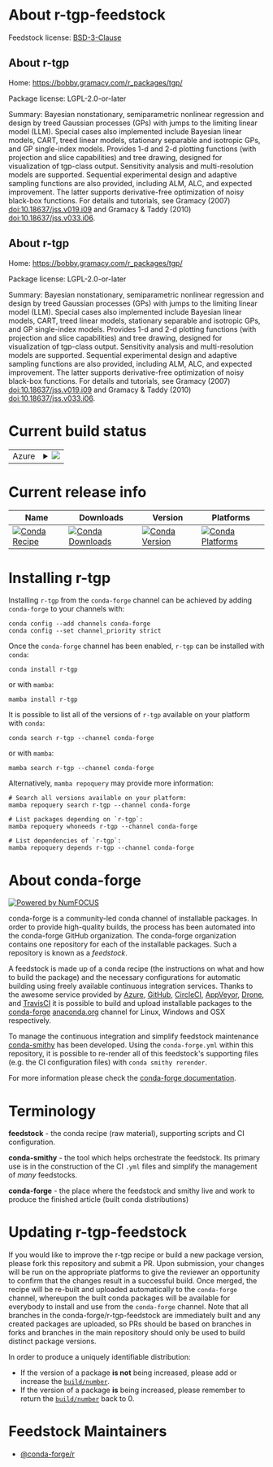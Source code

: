 About r-tgp-feedstock
=====================

Feedstock license: [BSD-3-Clause](https://github.com/conda-forge/r-tgp-feedstock/blob/main/LICENSE.txt)


About r-tgp
-----------

Home: https://bobby.gramacy.com/r_packages/tgp/

Package license: LGPL-2.0-or-later

Summary: Bayesian nonstationary, semiparametric nonlinear regression and design by treed Gaussian processes (GPs) with jumps to the limiting linear model (LLM).  Special cases also implemented include Bayesian linear models, CART, treed linear models, stationary separable and isotropic GPs, and GP single-index models.  Provides 1-d and 2-d plotting functions (with projection and slice capabilities) and tree drawing, designed for visualization of tgp-class output.  Sensitivity analysis and multi-resolution models are supported. Sequential experimental design and adaptive sampling functions are also provided, including ALM, ALC, and expected improvement.  The latter supports derivative-free optimization of noisy black-box functions.  For details and tutorials, see Gramacy (2007) <doi:10.18637/jss.v019.i09> and Gramacy & Taddy (2010) <doi:10.18637/jss.v033.i06>.

About r-tgp
-----------

Home: https://bobby.gramacy.com/r_packages/tgp/

Package license: LGPL-2.0-or-later

Summary: Bayesian nonstationary, semiparametric nonlinear regression and design by treed Gaussian processes (GPs) with jumps to the limiting linear model (LLM).  Special cases also implemented include Bayesian linear models, CART, treed linear models, stationary separable and isotropic GPs, and GP single-index models.  Provides 1-d and 2-d plotting functions (with projection and slice capabilities) and tree drawing, designed for visualization of tgp-class output.  Sensitivity analysis and multi-resolution models are supported. Sequential experimental design and adaptive sampling functions are also provided, including ALM, ALC, and expected improvement.  The latter supports derivative-free optimization of noisy black-box functions.  For details and tutorials, see Gramacy (2007) <doi:10.18637/jss.v019.i09> and Gramacy & Taddy (2010) <doi:10.18637/jss.v033.i06>.

Current build status
====================


<table>
    
  <tr>
    <td>Azure</td>
    <td>
      <details>
        <summary>
          <a href="https://dev.azure.com/conda-forge/feedstock-builds/_build/latest?definitionId=18439&branchName=main">
            <img src="https://dev.azure.com/conda-forge/feedstock-builds/_apis/build/status/r-tgp-feedstock?branchName=main">
          </a>
        </summary>
        <table>
          <thead><tr><th>Variant</th><th>Status</th></tr></thead>
          <tbody><tr>
              <td>linux_64_r_base4.3</td>
              <td>
                <a href="https://dev.azure.com/conda-forge/feedstock-builds/_build/latest?definitionId=18439&branchName=main">
                  <img src="https://dev.azure.com/conda-forge/feedstock-builds/_apis/build/status/r-tgp-feedstock?branchName=main&jobName=linux&configuration=linux%20linux_64_r_base4.3" alt="variant">
                </a>
              </td>
            </tr><tr>
              <td>linux_64_r_base4.4</td>
              <td>
                <a href="https://dev.azure.com/conda-forge/feedstock-builds/_build/latest?definitionId=18439&branchName=main">
                  <img src="https://dev.azure.com/conda-forge/feedstock-builds/_apis/build/status/r-tgp-feedstock?branchName=main&jobName=linux&configuration=linux%20linux_64_r_base4.4" alt="variant">
                </a>
              </td>
            </tr><tr>
              <td>osx_64_r_base4.3</td>
              <td>
                <a href="https://dev.azure.com/conda-forge/feedstock-builds/_build/latest?definitionId=18439&branchName=main">
                  <img src="https://dev.azure.com/conda-forge/feedstock-builds/_apis/build/status/r-tgp-feedstock?branchName=main&jobName=osx&configuration=osx%20osx_64_r_base4.3" alt="variant">
                </a>
              </td>
            </tr><tr>
              <td>osx_64_r_base4.4</td>
              <td>
                <a href="https://dev.azure.com/conda-forge/feedstock-builds/_build/latest?definitionId=18439&branchName=main">
                  <img src="https://dev.azure.com/conda-forge/feedstock-builds/_apis/build/status/r-tgp-feedstock?branchName=main&jobName=osx&configuration=osx%20osx_64_r_base4.4" alt="variant">
                </a>
              </td>
            </tr><tr>
              <td>win_64_r_base4.3</td>
              <td>
                <a href="https://dev.azure.com/conda-forge/feedstock-builds/_build/latest?definitionId=18439&branchName=main">
                  <img src="https://dev.azure.com/conda-forge/feedstock-builds/_apis/build/status/r-tgp-feedstock?branchName=main&jobName=win&configuration=win%20win_64_r_base4.3" alt="variant">
                </a>
              </td>
            </tr><tr>
              <td>win_64_r_base4.4</td>
              <td>
                <a href="https://dev.azure.com/conda-forge/feedstock-builds/_build/latest?definitionId=18439&branchName=main">
                  <img src="https://dev.azure.com/conda-forge/feedstock-builds/_apis/build/status/r-tgp-feedstock?branchName=main&jobName=win&configuration=win%20win_64_r_base4.4" alt="variant">
                </a>
              </td>
            </tr>
          </tbody>
        </table>
      </details>
    </td>
  </tr>
</table>

Current release info
====================

| Name | Downloads | Version | Platforms |
| --- | --- | --- | --- |
| [![Conda Recipe](https://img.shields.io/badge/recipe-r--tgp-green.svg)](https://anaconda.org/conda-forge/r-tgp) | [![Conda Downloads](https://img.shields.io/conda/dn/conda-forge/r-tgp.svg)](https://anaconda.org/conda-forge/r-tgp) | [![Conda Version](https://img.shields.io/conda/vn/conda-forge/r-tgp.svg)](https://anaconda.org/conda-forge/r-tgp) | [![Conda Platforms](https://img.shields.io/conda/pn/conda-forge/r-tgp.svg)](https://anaconda.org/conda-forge/r-tgp) |

Installing r-tgp
================

Installing `r-tgp` from the `conda-forge` channel can be achieved by adding `conda-forge` to your channels with:

```
conda config --add channels conda-forge
conda config --set channel_priority strict
```

Once the `conda-forge` channel has been enabled, `r-tgp` can be installed with `conda`:

```
conda install r-tgp
```

or with `mamba`:

```
mamba install r-tgp
```

It is possible to list all of the versions of `r-tgp` available on your platform with `conda`:

```
conda search r-tgp --channel conda-forge
```

or with `mamba`:

```
mamba search r-tgp --channel conda-forge
```

Alternatively, `mamba repoquery` may provide more information:

```
# Search all versions available on your platform:
mamba repoquery search r-tgp --channel conda-forge

# List packages depending on `r-tgp`:
mamba repoquery whoneeds r-tgp --channel conda-forge

# List dependencies of `r-tgp`:
mamba repoquery depends r-tgp --channel conda-forge
```


About conda-forge
=================

[![Powered by
NumFOCUS](https://img.shields.io/badge/powered%20by-NumFOCUS-orange.svg?style=flat&colorA=E1523D&colorB=007D8A)](https://numfocus.org)

conda-forge is a community-led conda channel of installable packages.
In order to provide high-quality builds, the process has been automated into the
conda-forge GitHub organization. The conda-forge organization contains one repository
for each of the installable packages. Such a repository is known as a *feedstock*.

A feedstock is made up of a conda recipe (the instructions on what and how to build
the package) and the necessary configurations for automatic building using freely
available continuous integration services. Thanks to the awesome service provided by
[Azure](https://azure.microsoft.com/en-us/services/devops/), [GitHub](https://github.com/),
[CircleCI](https://circleci.com/), [AppVeyor](https://www.appveyor.com/),
[Drone](https://cloud.drone.io/welcome), and [TravisCI](https://travis-ci.com/)
it is possible to build and upload installable packages to the
[conda-forge](https://anaconda.org/conda-forge) [anaconda.org](https://anaconda.org/)
channel for Linux, Windows and OSX respectively.

To manage the continuous integration and simplify feedstock maintenance
[conda-smithy](https://github.com/conda-forge/conda-smithy) has been developed.
Using the ``conda-forge.yml`` within this repository, it is possible to re-render all of
this feedstock's supporting files (e.g. the CI configuration files) with ``conda smithy rerender``.

For more information please check the [conda-forge documentation](https://conda-forge.org/docs/).

Terminology
===========

**feedstock** - the conda recipe (raw material), supporting scripts and CI configuration.

**conda-smithy** - the tool which helps orchestrate the feedstock.
                   Its primary use is in the construction of the CI ``.yml`` files
                   and simplify the management of *many* feedstocks.

**conda-forge** - the place where the feedstock and smithy live and work to
                  produce the finished article (built conda distributions)


Updating r-tgp-feedstock
========================

If you would like to improve the r-tgp recipe or build a new
package version, please fork this repository and submit a PR. Upon submission,
your changes will be run on the appropriate platforms to give the reviewer an
opportunity to confirm that the changes result in a successful build. Once
merged, the recipe will be re-built and uploaded automatically to the
`conda-forge` channel, whereupon the built conda packages will be available for
everybody to install and use from the `conda-forge` channel.
Note that all branches in the conda-forge/r-tgp-feedstock are
immediately built and any created packages are uploaded, so PRs should be based
on branches in forks and branches in the main repository should only be used to
build distinct package versions.

In order to produce a uniquely identifiable distribution:
 * If the version of a package **is not** being increased, please add or increase
   the [``build/number``](https://docs.conda.io/projects/conda-build/en/latest/resources/define-metadata.html#build-number-and-string).
 * If the version of a package **is** being increased, please remember to return
   the [``build/number``](https://docs.conda.io/projects/conda-build/en/latest/resources/define-metadata.html#build-number-and-string)
   back to 0.

Feedstock Maintainers
=====================

* [@conda-forge/r](https://github.com/orgs/conda-forge/teams/r/)

